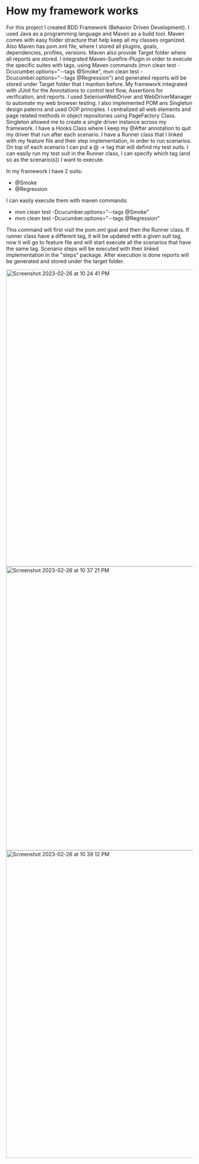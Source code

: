# How my framework works

For this project I created BDD Framework (Behavior Driven Development). 
I used Java as a programming language and Maven as a build tool. Maven comes with easy folder stracture that help keep all my classes organized. Also Maven has pom.xml file, where I stored all plugins, goals, dependencies, profiles, versions. Maven also provide Target folder where all reports are stored. I integrated Maven-Surefire-Plugin in order to execute the specific suites with tags, using Maven commands (mvn clean test -Dcucumber.options="--tags @Smoke", mvn clean test -Dcucumber.options="--tags @Regression") and generated reports  will be stored under Target folder that I mantion before.
My framework integrated with JUnit for the Annotations to control test flow, Assertions for verification, and reports. 
I used SeleniumWebDriver and WebDriverManager to automate my web browser testing. 
I also implemented POM ans Singleton design paterns and used OOP principles. I centralized all web elements and page related methods in object repositories using PageFactory Class. Singleton allowed me to create a single driver instance  across my framework.
I have a Hooks Class where I keep my @After annotation to quit my driver that run after each scenario.
I have a Runner class that I linked with my feature file and their step implementation, in order to run scenarios. On top of each scenario I can put a @ -> tag that will defind my test suits. I can easily run my test suit in the Runner class, I can specify which tag (and so as the scenario(s)) I want to execute.

In my framework I have 2 suits:  
- @Smoke
- @Regression

I can easily execute them with maven commands:
- mvn clean test -Dcucumber.options="--tags @Smoke"
- mvn clean test -Dcucumber.options="--tags @Regression"

This command will first visit the pom.xml goal and then the Runner class. If runner class have a different tag, it will be updated with a given suit tag, now it will go to feature file and will start execute all the scenarios that have the same tag. Scenario steps will be executed with their linked implementation in the "steps" package. After execution is done reports will be generated and stored under the target folder.
                         


<img width="801" alt="Screenshot 2023-02-26 at 10 24 41 PM" src="https://user-images.githubusercontent.com/116601185/221475940-dabf46ac-98df-42ee-981a-21963908bb3e.png">
<img width="766" alt="Screenshot 2023-02-26 at 10 37 21 PM" src="https://user-images.githubusercontent.com/116601185/221475942-e39d894b-8f07-45d1-8fb6-d839071d2484.png">
<img width="830" alt="Screenshot 2023-02-26 at 10 39 12 PM" src="https://user-images.githubusercontent.com/116601185/221475945-d0080565-c1d9-4aa4-ae2a-f77f0b51b356.png">

